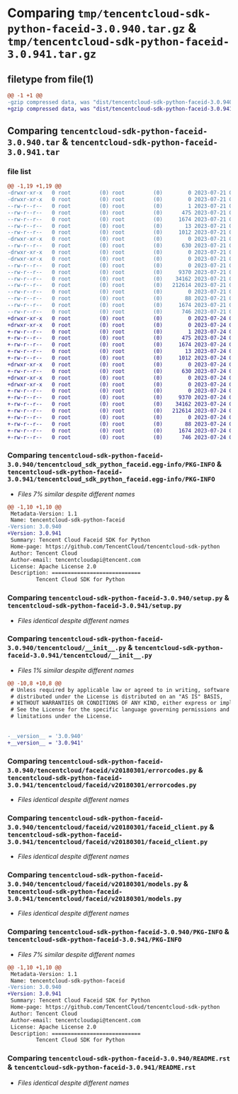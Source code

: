 # Comparing `tmp/tencentcloud-sdk-python-faceid-3.0.940.tar.gz` & `tmp/tencentcloud-sdk-python-faceid-3.0.941.tar.gz`

## filetype from file(1)

```diff
@@ -1 +1 @@
-gzip compressed data, was "dist/tencentcloud-sdk-python-faceid-3.0.940.tar", last modified: Fri Jul 21 00:29:14 2023, max compression
+gzip compressed data, was "dist/tencentcloud-sdk-python-faceid-3.0.941.tar", last modified: Mon Jul 24 00:37:09 2023, max compression
```

## Comparing `tencentcloud-sdk-python-faceid-3.0.940.tar` & `tencentcloud-sdk-python-faceid-3.0.941.tar`

### file list

```diff
@@ -1,19 +1,19 @@
-drwxr-xr-x   0 root         (0) root         (0)        0 2023-07-21 00:29:14.000000 tencentcloud-sdk-python-faceid-3.0.940/
-drwxr-xr-x   0 root         (0) root         (0)        0 2023-07-21 00:29:14.000000 tencentcloud-sdk-python-faceid-3.0.940/tencentcloud_sdk_python_faceid.egg-info/
--rw-r--r--   0 root         (0) root         (0)        1 2023-07-21 00:29:14.000000 tencentcloud-sdk-python-faceid-3.0.940/tencentcloud_sdk_python_faceid.egg-info/dependency_links.txt
--rw-r--r--   0 root         (0) root         (0)      475 2023-07-21 00:29:14.000000 tencentcloud-sdk-python-faceid-3.0.940/tencentcloud_sdk_python_faceid.egg-info/SOURCES.txt
--rw-r--r--   0 root         (0) root         (0)     1674 2023-07-21 00:29:14.000000 tencentcloud-sdk-python-faceid-3.0.940/tencentcloud_sdk_python_faceid.egg-info/PKG-INFO
--rw-r--r--   0 root         (0) root         (0)       13 2023-07-21 00:29:14.000000 tencentcloud-sdk-python-faceid-3.0.940/tencentcloud_sdk_python_faceid.egg-info/top_level.txt
--rw-r--r--   0 root         (0) root         (0)     1012 2023-07-21 00:29:14.000000 tencentcloud-sdk-python-faceid-3.0.940/setup.py
-drwxr-xr-x   0 root         (0) root         (0)        0 2023-07-21 00:29:14.000000 tencentcloud-sdk-python-faceid-3.0.940/tencentcloud/
--rw-r--r--   0 root         (0) root         (0)      630 2023-07-21 00:29:14.000000 tencentcloud-sdk-python-faceid-3.0.940/tencentcloud/__init__.py
-drwxr-xr-x   0 root         (0) root         (0)        0 2023-07-21 00:29:14.000000 tencentcloud-sdk-python-faceid-3.0.940/tencentcloud/faceid/
-drwxr-xr-x   0 root         (0) root         (0)        0 2023-07-21 00:29:14.000000 tencentcloud-sdk-python-faceid-3.0.940/tencentcloud/faceid/v20180301/
--rw-r--r--   0 root         (0) root         (0)        0 2023-07-21 00:29:14.000000 tencentcloud-sdk-python-faceid-3.0.940/tencentcloud/faceid/v20180301/__init__.py
--rw-r--r--   0 root         (0) root         (0)     9370 2023-07-21 00:29:14.000000 tencentcloud-sdk-python-faceid-3.0.940/tencentcloud/faceid/v20180301/errorcodes.py
--rw-r--r--   0 root         (0) root         (0)    34162 2023-07-21 00:29:14.000000 tencentcloud-sdk-python-faceid-3.0.940/tencentcloud/faceid/v20180301/faceid_client.py
--rw-r--r--   0 root         (0) root         (0)   212614 2023-07-21 00:29:14.000000 tencentcloud-sdk-python-faceid-3.0.940/tencentcloud/faceid/v20180301/models.py
--rw-r--r--   0 root         (0) root         (0)        0 2023-07-21 00:29:14.000000 tencentcloud-sdk-python-faceid-3.0.940/tencentcloud/faceid/__init__.py
--rw-r--r--   0 root         (0) root         (0)       88 2023-07-21 00:29:14.000000 tencentcloud-sdk-python-faceid-3.0.940/setup.cfg
--rw-r--r--   0 root         (0) root         (0)     1674 2023-07-21 00:29:14.000000 tencentcloud-sdk-python-faceid-3.0.940/PKG-INFO
--rw-r--r--   0 root         (0) root         (0)      746 2023-07-21 00:29:14.000000 tencentcloud-sdk-python-faceid-3.0.940/README.rst
+drwxr-xr-x   0 root         (0) root         (0)        0 2023-07-24 00:37:09.000000 tencentcloud-sdk-python-faceid-3.0.941/
+drwxr-xr-x   0 root         (0) root         (0)        0 2023-07-24 00:37:09.000000 tencentcloud-sdk-python-faceid-3.0.941/tencentcloud_sdk_python_faceid.egg-info/
+-rw-r--r--   0 root         (0) root         (0)        1 2023-07-24 00:37:09.000000 tencentcloud-sdk-python-faceid-3.0.941/tencentcloud_sdk_python_faceid.egg-info/dependency_links.txt
+-rw-r--r--   0 root         (0) root         (0)      475 2023-07-24 00:37:09.000000 tencentcloud-sdk-python-faceid-3.0.941/tencentcloud_sdk_python_faceid.egg-info/SOURCES.txt
+-rw-r--r--   0 root         (0) root         (0)     1674 2023-07-24 00:37:09.000000 tencentcloud-sdk-python-faceid-3.0.941/tencentcloud_sdk_python_faceid.egg-info/PKG-INFO
+-rw-r--r--   0 root         (0) root         (0)       13 2023-07-24 00:37:09.000000 tencentcloud-sdk-python-faceid-3.0.941/tencentcloud_sdk_python_faceid.egg-info/top_level.txt
+-rw-r--r--   0 root         (0) root         (0)     1012 2023-07-24 00:37:09.000000 tencentcloud-sdk-python-faceid-3.0.941/setup.py
+drwxr-xr-x   0 root         (0) root         (0)        0 2023-07-24 00:37:09.000000 tencentcloud-sdk-python-faceid-3.0.941/tencentcloud/
+-rw-r--r--   0 root         (0) root         (0)      630 2023-07-24 00:37:09.000000 tencentcloud-sdk-python-faceid-3.0.941/tencentcloud/__init__.py
+drwxr-xr-x   0 root         (0) root         (0)        0 2023-07-24 00:37:09.000000 tencentcloud-sdk-python-faceid-3.0.941/tencentcloud/faceid/
+drwxr-xr-x   0 root         (0) root         (0)        0 2023-07-24 00:37:09.000000 tencentcloud-sdk-python-faceid-3.0.941/tencentcloud/faceid/v20180301/
+-rw-r--r--   0 root         (0) root         (0)        0 2023-07-24 00:37:09.000000 tencentcloud-sdk-python-faceid-3.0.941/tencentcloud/faceid/v20180301/__init__.py
+-rw-r--r--   0 root         (0) root         (0)     9370 2023-07-24 00:37:09.000000 tencentcloud-sdk-python-faceid-3.0.941/tencentcloud/faceid/v20180301/errorcodes.py
+-rw-r--r--   0 root         (0) root         (0)    34162 2023-07-24 00:37:09.000000 tencentcloud-sdk-python-faceid-3.0.941/tencentcloud/faceid/v20180301/faceid_client.py
+-rw-r--r--   0 root         (0) root         (0)   212614 2023-07-24 00:37:09.000000 tencentcloud-sdk-python-faceid-3.0.941/tencentcloud/faceid/v20180301/models.py
+-rw-r--r--   0 root         (0) root         (0)        0 2023-07-24 00:37:09.000000 tencentcloud-sdk-python-faceid-3.0.941/tencentcloud/faceid/__init__.py
+-rw-r--r--   0 root         (0) root         (0)       88 2023-07-24 00:37:09.000000 tencentcloud-sdk-python-faceid-3.0.941/setup.cfg
+-rw-r--r--   0 root         (0) root         (0)     1674 2023-07-24 00:37:09.000000 tencentcloud-sdk-python-faceid-3.0.941/PKG-INFO
+-rw-r--r--   0 root         (0) root         (0)      746 2023-07-24 00:37:09.000000 tencentcloud-sdk-python-faceid-3.0.941/README.rst
```

### Comparing `tencentcloud-sdk-python-faceid-3.0.940/tencentcloud_sdk_python_faceid.egg-info/PKG-INFO` & `tencentcloud-sdk-python-faceid-3.0.941/tencentcloud_sdk_python_faceid.egg-info/PKG-INFO`

 * *Files 7% similar despite different names*

```diff
@@ -1,10 +1,10 @@
 Metadata-Version: 1.1
 Name: tencentcloud-sdk-python-faceid
-Version: 3.0.940
+Version: 3.0.941
 Summary: Tencent Cloud Faceid SDK for Python
 Home-page: https://github.com/TencentCloud/tencentcloud-sdk-python
 Author: Tencent Cloud
 Author-email: tencentcloudapi@tencent.com
 License: Apache License 2.0
 Description: ============================
         Tencent Cloud SDK for Python
```

### Comparing `tencentcloud-sdk-python-faceid-3.0.940/setup.py` & `tencentcloud-sdk-python-faceid-3.0.941/setup.py`

 * *Files identical despite different names*

### Comparing `tencentcloud-sdk-python-faceid-3.0.940/tencentcloud/__init__.py` & `tencentcloud-sdk-python-faceid-3.0.941/tencentcloud/__init__.py`

 * *Files 1% similar despite different names*

```diff
@@ -10,8 +10,8 @@
 # Unless required by applicable law or agreed to in writing, software
 # distributed under the License is distributed on an "AS IS" BASIS,
 # WITHOUT WARRANTIES OR CONDITIONS OF ANY KIND, either express or implied.
 # See the License for the specific language governing permissions and
 # limitations under the License.
 
 
-__version__ = '3.0.940'
+__version__ = '3.0.941'
```

### Comparing `tencentcloud-sdk-python-faceid-3.0.940/tencentcloud/faceid/v20180301/errorcodes.py` & `tencentcloud-sdk-python-faceid-3.0.941/tencentcloud/faceid/v20180301/errorcodes.py`

 * *Files identical despite different names*

### Comparing `tencentcloud-sdk-python-faceid-3.0.940/tencentcloud/faceid/v20180301/faceid_client.py` & `tencentcloud-sdk-python-faceid-3.0.941/tencentcloud/faceid/v20180301/faceid_client.py`

 * *Files identical despite different names*

### Comparing `tencentcloud-sdk-python-faceid-3.0.940/tencentcloud/faceid/v20180301/models.py` & `tencentcloud-sdk-python-faceid-3.0.941/tencentcloud/faceid/v20180301/models.py`

 * *Files identical despite different names*

### Comparing `tencentcloud-sdk-python-faceid-3.0.940/PKG-INFO` & `tencentcloud-sdk-python-faceid-3.0.941/PKG-INFO`

 * *Files 7% similar despite different names*

```diff
@@ -1,10 +1,10 @@
 Metadata-Version: 1.1
 Name: tencentcloud-sdk-python-faceid
-Version: 3.0.940
+Version: 3.0.941
 Summary: Tencent Cloud Faceid SDK for Python
 Home-page: https://github.com/TencentCloud/tencentcloud-sdk-python
 Author: Tencent Cloud
 Author-email: tencentcloudapi@tencent.com
 License: Apache License 2.0
 Description: ============================
         Tencent Cloud SDK for Python
```

### Comparing `tencentcloud-sdk-python-faceid-3.0.940/README.rst` & `tencentcloud-sdk-python-faceid-3.0.941/README.rst`

 * *Files identical despite different names*

